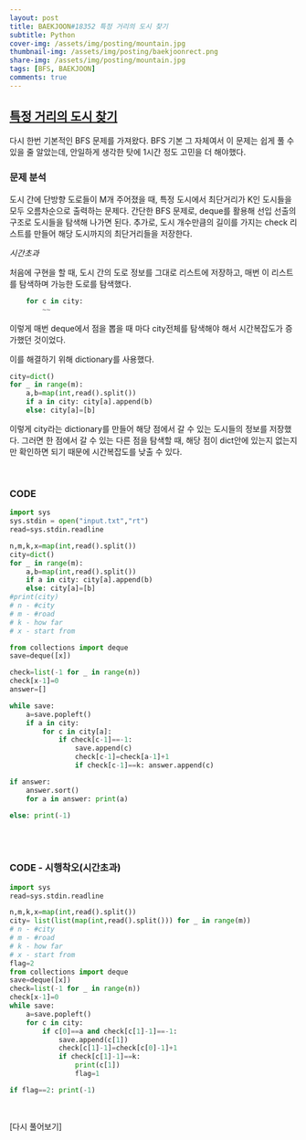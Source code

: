 ```yaml
---
layout: post
title: BAEKJOON#18352 특정 거리의 도시 찾기
subtitle: Python
cover-img: /assets/img/posting/mountain.jpg
thumbnail-img: /assets/img/posting/baekjoonrect.png
share-img: /assets/img/posting/mountain.jpg
tags: [BFS, BAEKJOON]
comments: true
---
```


## [특정 거리의 도시 찾기](https://www.acmicpc.net/problem/18352)

다시 한번 기본적인 BFS 문제를 가져왔다. BFS 기본 그 자체여서 이 문제는 쉽게 풀 수 있을 줄 알았는데, 안일하게 생각한 탓에 1시간 정도 고민을 더 해야했다.

### 문제 분석

도시 간에 단방향 도로들이 M개 주어졌을 때, 특정 도시에서 최단거리가 K인 도시들을 모두 오름차순으로 출력하는 문제다.
간단한 BFS 문제로, deque를 활용해 선입 선출의 구조로 도시들을 탐색해 나가면 된다.
추가로, 도시 개수만큼의 길이를 가지는 check 리스트를 만들어 해당 도시까지의 최단거리들을 저장한다.

_시간초과_

처음에 구현을 할 때, 도시 간의 도로 정보를 그대로 리스트에 저장하고, 매번 이 리스트를 탐색하며 가능한 도로를 탐색했다.

```python
    for c in city:
        ~~
```

이렇게 매번 deque에서 점을 뽑을 때 마다 city전체를 탐색해야 해서 시간복잡도가 증가했던 것이었다.

이를 해결하기 위해 dictionary를 사용했다.

```python
city=dict()
for _ in range(m):
    a,b=map(int,read().split())
    if a in city: city[a].append(b)
    else: city[a]=[b]
```

이렇게 city라는 dictionary를 만들어 해당 점에서 갈 수 있는 도시들의 정보를 저장했다.
그러면 한 점에서 갈 수 있는 다른 점을 탐색할 때, 해당 점이 dict안에 있는지 없는지만 확인하면 되기 때문에 시간복잡도를 낮출 수 있다.

<br>

### CODE

```python
import sys
sys.stdin = open("input.txt","rt")
read=sys.stdin.readline

n,m,k,x=map(int,read().split())
city=dict()
for _ in range(m):
    a,b=map(int,read().split())
    if a in city: city[a].append(b)
    else: city[a]=[b]
#print(city)
# n - #city
# m - #road
# k - how far
# x - start from

from collections import deque
save=deque([x])

check=list(-1 for _ in range(n))
check[x-1]=0
answer=[]

while save:
    a=save.popleft()
    if a in city:
        for c in city[a]:
            if check[c-1]==-1:
                save.append(c)
                check[c-1]=check[a-1]+1
                if check[c-1]==k: answer.append(c)

if answer:
    answer.sort()
    for a in answer: print(a)

else: print(-1)
```

<br>

<br>

### CODE - 시행착오(시간초과)

```python
import sys
read=sys.stdin.readline

n,m,k,x=map(int,read().split())
city= list(list(map(int,read().split())) for _ in range(m))
# n - #city
# m - #road
# k - how far
# x - start from
flag=2
from collections import deque
save=deque([x])
check=list(-1 for _ in range(n))
check[x-1]=0
while save:
    a=save.popleft()
    for c in city:
        if c[0]==a and check[c[1]-1]==-1:
            save.append(c[1])
            check[c[1]-1]=check[c[0]-1]+1
            if check[c[1]-1]==k:
                print(c[1])
                flag=1

if flag==2: print(-1)
```

<br>

[다시 풀어보기]
<br>
<br>
